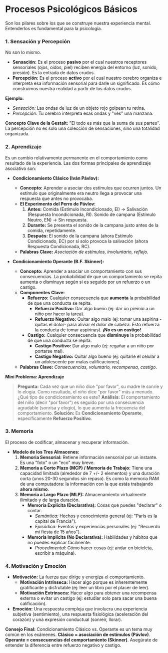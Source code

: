 # Procesos Psicológicos Básicos

Son los pilares sobre los que se construye nuestra experiencia mental. Entenderlos es fundamental para la psicología.

### 1. Sensación y Percepción

No son lo mismo.

-   **Sensación:** Es el proceso **pasivo** por el cual nuestros receptores sensoriales (ojos, oídos, piel) reciben energía del entorno (luz, sonido, presión). Es la entrada de datos crudos.
-   **Percepción:** Es el proceso **activo** por el cual nuestro cerebro organiza e interpreta esa información sensorial para darle un significado. Es cómo construimos nuestra realidad a partir de los datos crudos.

**Ejemplo:**
-   *Sensación:* Las ondas de luz de un objeto rojo golpean tu retina.
-   *Percepción:* Tu cerebro interpreta esas ondas y "ves" una manzana.

**Concepto Clave de la Gestalt:** "El todo es más que la suma de sus partes". La percepción no es solo una colección de sensaciones, sino una totalidad organizada.

### 2. Aprendizaje

Es un cambio relativamente permanente en el comportamiento como resultado de la experiencia. Las dos formas principales de aprendizaje asociativo son:

-   **Condicionamiento Clásico (Iván Pávlov):**
    -   **Concepto:** Aprender a asociar dos estímulos que ocurren juntos. Un estímulo que originalmente era neutro llega a provocar una respuesta que antes no provocaba.
    -   **El Experimento del Perro de Pávlov:**
        1.  **Antes:** Comida (Estímulo Incondicionado, EI) -> Salivación (Respuesta Incondicionada, RI). Sonido de campana (Estímulo Neutro, EN) -> Sin respuesta.
        2.  **Durante:** Se presenta el sonido de la campana justo antes de la comida, repetidamente.
        3.  **Después:** El sonido de la campana (ahora Estímulo Condicionado, EC) por sí solo provoca la salivación (ahora Respuesta Condicionada, RC).
    -   **Palabras Clave:** *Asociación de estímulos, involuntario, reflejo*.

-   **Condicionamiento Operante (B.F. Skinner):**
    -   **Concepto:** Aprender a asociar un comportamiento con sus consecuencias. La probabilidad de que un comportamiento se repita aumenta o disminuye según si es seguido por un refuerzo o un castigo.
    -   **Componentes Clave:**
        -   **Refuerzo:** Cualquier consecuencia que **aumenta** la probabilidad de que una conducta se repita.
            -   **Refuerzo Positivo:** Dar algo bueno (ej: dar un premio a un niño por hacer la tarea).
            -   **Refuerzo Negativo:** Quitar algo malo (ej: tomar una aspirina -quitas el dolor- para aliviar el dolor de cabeza. Esto refuerza la conducta de tomar aspirinas). **¡No es un castigo!**
        -   **Castigo:** Cualquier consecuencia que **disminuye** la probabilidad de que una conducta se repita.
            -   **Castigo Positivo:** Dar algo malo (ej: regañar a un niño por portarse mal).
            -   **Castigo Negativo:** Quitar algo bueno (ej: quitarle el celular a un adolescente por malas calificaciones).
    -   **Palabras Clave:** *Consecuencias, voluntario, recompensa, castigo*.

**Mini Problema: Aprendizaje**
> **Pregunta:** Cada vez que un niño dice "por favor", su madre le sonríe y lo elogia. Como resultado, el niño dice "por favor" más a menudo. ¿Qué tipo de condicionamiento es este?
> **Análisis:** El comportamiento del niño (decir "por favor") es seguido por una consecuencia agradable (sonrisa y elogio), lo que aumenta la frecuencia del comportamiento.
> **Solución:** Es **Condicionamiento Operante**, específicamente **Refuerzo Positivo**.

### 3. Memoria

El proceso de codificar, almacenar y recuperar información.

-   **Modelo de los Tres Almacenes:**
    1.  **Memoria Sensorial:** Retiene información sensorial por un instante. Es una "foto" o un "eco" muy breve.
    2.  **Memoria a Corto Plazo (MCP) / Memoria de Trabajo:** Tiene una capacidad limitada (alrededor de 7 +/- 2 elementos) y una duración corta (unos 20-30 segundos sin repaso). Es como la memoria RAM de una computadora: la información con la que estás trabajando **ahora mismo**.
    3.  **Memoria a Largo Plazo (MLP):** Almacenamiento virtualmente ilimitado y de larga duración.
        -   **Memoria Explícita (Declarativa):** Cosas que puedes "declarar" o contar.
            -   *Semántica:* Hechos y conocimiento general (ej: "París es la capital de Francia").
            -   *Episódica:* Eventos y experiencias personales (ej: "Recuerdo mi fiesta de 15 años").
        -   **Memoria Implícita (No Declarativa):** Habilidades y hábitos que no puedes explicar fácilmente.
            -   *Procedimental:* Cómo hacer cosas (ej: andar en bicicleta, escribir a máquina).

### 4. Motivación y Emoción

-   **Motivación:** La fuerza que dirige y energiza el comportamiento.
    -   **Motivación Intrínseca:** Hacer algo porque es inherentemente gratificante y disfrutable (ej: leer un libro por el placer de leer).
    -   **Motivación Extrínseca:** Hacer algo para obtener una recompensa externa o evitar un castigo (ej: estudiar solo para sacar una buena calificación).
-   **Emoción:** Una respuesta compleja que involucra una experiencia subjetiva (sentimiento), una respuesta fisiológica (aceleración del corazón) y una expresión conductual (sonreír, llorar).

**Consejo Final:** Condicionamiento Clásico vs. Operante es un tema muy común en los exámenes. **Clásico = asociación de estímulos (Pávlov)**. **Operante = consecuencias del comportamiento (Skinner)**. Asegúrate de entender la diferencia entre refuerzo negativo y castigo.